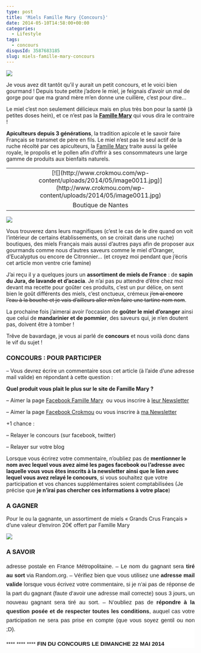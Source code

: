 ```yaml
---
type: post
title: 'Miels Famille Mary {Concours}'
date: 2014-05-10T14:58:00+00:00
categories:
  - Lifestyle
tags:
  - concours
disqusId: 3587683185
slug: miels-famille-mary-concours
---
```


[![](http://www.crokmou.com/wp-content/uploads/2014/05/famille-mary-miel1.jpg)](http://www.crokmou.com/wp-content/uploads/2014/05/famille-mary-miel1.jpg)

Je vous avez dit tantôt qu’il y aurait un petit concours, et le voici bien gourmand ! Depuis toute petite j’adore le miel, je feignais d’avoir un mal de gorge pour que ma grand mère m’en donne une cuillère, c’est pour dire…

Le miel c’est non seulement délicieux mais en plus très bon pour la santé (à petites doses hein), et ce n’est pas la **[Famille Mary](http://www.famillemary.fr/)** qui vous dira le contraire !

**Apiculteurs depuis 3 générations**, la tradition apicole et le savoir faire Français se transmet de père en fils. Le miel n’est pas le seul actif de la ruche récolté par ces apiculteurs, la [Famille Mary](http://www.famillemary.fr/) traite aussi la gelée royale, le propolis et le pollen afin d’offrir à ses consommateurs une large gamme de produits aux bienfaits naturels.

<table align="center" cellpadding="0" cellspacing="0" style="margin-left: auto; margin-right: auto; text-align: center;">

<tbody>

<tr>

<td style="text-align: center;">[![](http://www.crokmou.com/wp-content/uploads/2014/05/image0011.jpg)](http://www.crokmou.com/wp-content/uploads/2014/05/image0011.jpg)</td>

</tr>

<tr>

<td style="text-align: center;">Boutique de Nantes</td>

</tr>

</tbody>

</table>

[![](http://www.crokmou.com/wp-content/uploads/2014/05/miel360assortiment3__046107900_1146_100820121.jpg)](http://www.crokmou.com/wp-content/uploads/2014/05/miel360assortiment3__046107900_1146_100820121.jpg)

Vous trouverez dans leurs magnifiques (c’est le cas de le dire quand on voit l’intérieur de certains établissements, on se croirait dans une ruche) boutiques, des miels Français mais aussi d’autres pays afin de proposer aux gourmands comme nous d’autres saveurs comme le miel d’Oranger, d’Eucalyptus ou encore de Citronnier… (et croyez moi pendant que j’écris cet article mon ventre crie famine)

J’ai reçu il y a quelques jours un **assortiment de miels de France** : de **sapin du Jura, de lavande et d’acacia**. Je n’ai pas pu attendre d’être chez moi devant ma recette pour goûter ces produits, c’est un pur délice, on sent bien le goût différents des miels, c’est onctueux, crémeux <strike>j’en ai encore l’eau à la bouche et je vais d’ailleurs aller m’en faire une tartine nom nom</strike>.

La prochaine fois j’aimerai avoir l’occasion de **goûter le miel d’oranger** ainsi que celui de **mandarinier et de pommier**, des saveurs qui, je n’en doutent pas, doivent être à tomber !

Trêve de bavardage, je vous ai parlé de **concours** et nous voilà donc dans le vif du sujet !

### CONCOURS : POUR PARTICIPER

– Vous devrez écrire un commentaire sous cet article (à l’aide d’une adresse mail valide) en répondant à cette question :

**Quel produit vous plait le plus sur le site de Famille Mary ?**

– Aimer la page [Facebook Famille Mary](https://www.facebook.com/pages/Famille-Mary/105219982846701?fref=ts)  ou vous inscrire à [leur Newsletter](http://www.famillemary.fr/newsletters.html)

– Aimer la page [Facebook Crokmou](https://www.facebook.com/pages/CroKMou/148093255259077) ou vous inscrire à [ma Newsletter](http://www.crokmou.com/p/newsletter_18.html)

+1 chance :

– Relayer le concours (sur facebook, twitter)

– Relayer sur votre blog

Lorsque vous écrirez votre commentaire, n’oubliez pas de **mentionner le nom avec lequel vous avez aimé les pages facebook ou l’adresse avec laquelle vous vous êtes inscrits à la newsletter ainsi que le lien avec lequel vous avez relayé le concours**, si vous souhaitez que votre participation et vos chances supplémentaires soient comptabilisées (Je précise que **je n’irai pas chercher ces informations à votre place**)

### A GAGNER

Pour le ou la gagnante, un assortiment de miels « Grands Crus Français » d’une valeur d’environ 20€ offert par Famille Mary

[![](http://www.crokmou.com/wp-content/uploads/2014/05/mielgrandcruassortiment3__094325300_0814_270120141.jpg)](http://www.crokmou.com/wp-content/uploads/2014/05/mielgrandcruassortiment3__094325300_0814_270120141.jpg)

### A SAVOIR

<div style="background-color: white; color:

#666666; font-family: Arial, HelveticaNeue, 'Helvetica Neue', Helvetica, Arial, sans-serif; font-size: 15px; line-height: 24px; margin: 0px; outline: 0px; padding: 0px; text-align: justify; text-transform: none;">– Concours possible pour les personnes ayant une **adresse postale en France Métropolitaine.**
– Le nom du gagnant sera **tiré au sort** via Random.org.
– Vérifiez bien que vous utilisez une **adresse mail valide** lorsque vous écrivez votre commentaire, si je n’ai pas de réponse de la part du gagnant (faute d’avoir une adresse mail correcte) sous 3 jours, un nouveau gagnant sera tiré au sort.
– N’oubliez pas de **répondre à la question posée et de respecter toutes les conditions**, auquel cas votre participation ne sera pas prise en compte (que vous soyez gentil ou non ;D).

 ****  ****  **** **FIN DU CONCOURS LE DIMANCHE 22 MAI 2014**

</div>